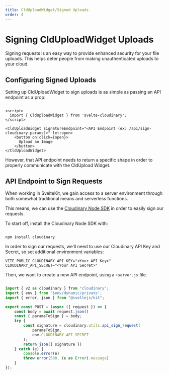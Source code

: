 ```yaml
---
title: CldUploadWidget/Signed Uploads
order: 4
---
```


<script>
    import CodeBlock from '$lib/components/CodeBlock.svelte'
    import Callout from '$lib/components/Callout.svelte'
    import { CldUploadWidget } from 'svelte-cloudinary'
	import { env } from '$env/dynamic/public';
    let infoUpload
	let infoUploadSecure

</script>
# Signing CldUploadWidget Uploads

Signing requests is an easy way to provide enhanced security for your file uploads. This helps
deter people from making unauthenticated uploads to your cloud.

## Configuring Signed Uploads

Setting up CldUploadWidget to sign uploads is as simple as passing an API endpoint as a prop:

```svelte

<script>
  import { CldUploadWidget } from 'svelte-cloudinary';
</script>

<CldUploadWidget signatureEndpoint="<API Endpoint (ex: /api/sign-cloudinary-params)>" let:open>
    <button on:click={open}>
      Upload an Image
    </button>
</CldUploadWidget>
```

However, that API endpoint needs to return a specific shape in order to properly communicate
with the CldUpload Widget.

## API Endpoint to Sign Requests

When working in SvelteKit, we gain access to a server environment through both somewhat traditional means
and serverless functions.

This means, we can use the [Cloudinary Node SDK](https://cloudinary.com/documentation/node_integration)
in order to easily sign our requests.

To start off, install the Cloudinary Node SDK with:

```shell

npm install cloudinary
```

In order to sign our requests, we'll need to use our Cloudinary API Key and Secret, so set additional
environment variables:

```
VITE_PUBLIC_CLOUDINARY_API_KEY="<Your API Key>"
CLOUDINARY_API_SECRET="<Your API Secret>"
```

Then, we want to create a new API endpoint, using a `+server.js` file.


<CodeBlock>

```js

import { v2 as cloudinary } from "cloudinary";
import { env } from '$env/dynamic/private';
import { error, json } from "@sveltejs/kit";

export const POST = (async ({ request }) => {
	const body = await request.json()
	const { paramsToSign } = body;
	try {
		const signature = cloudinary.utils.api_sign_request(
			paramsToSign,
			env.CLOUDINARY_API_SECRET
		);
		return json({ signature })
	} catch (e) {
		console.error(e)
		throw error(500, (e as Error).message)
	}
});

```
</CodeBlock>
